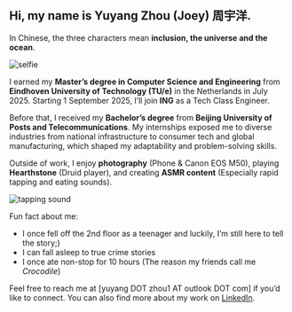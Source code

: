 ## Hi, my name is Yuyang Zhou (Joey) 周宇洋.

In Chinese, the three characters mean **inclusion, the universe and the ocean**.

<img src="https://imgurlcrcz.oss-cn-hangzhou.aliyuncs.com/img/202508150224874.png" alt="selfie" loading="lazy" style="max-width:80%; height:auto; display:block;">

I earned my **Master’s degree in Computer Science and Engineering** from **Eindhoven University of Technology (TU/e)** in the Netherlands in July 2025. Starting 1 September 2025, I’ll join **ING** as a Tech Class Engineer.

Before that, I received my **Bachelor’s degree** from **Beijing University of Posts and Telecommunications**. My internships exposed me to diverse industries from national infrastructure to consumer tech and global manufacturing, which shaped my adaptability and problem-solving skills.

Outside of work, I enjoy **photography** (Phone & Canon EOS M50), playing **Hearthstone** (Druid player), and creating **ASMR content** (Especially rapid tapping and eating sounds).

<img src="https://imgurlcrcz.oss-cn-hangzhou.aliyuncs.com/img/202508150244274.png" alt="tapping sound" loading="lazy" style="max-width:80%; height:auto; display:block;">

Fun fact about me:
* I once fell off the 2nd floor as a teenager and luckily, I’m still here to tell the story;)
* I can fall asleep to true crime stories
* I once ate non-stop for 10 hours (The reason my friends call me *Crocodile*)

Feel free to reach me at [yuyang DOT zhou1 AT outlook DOT com] if you’d like to connect.
You can also find more about my work on [LinkedIn](https://www.linkedin.com/in/joeyzhou5/).

